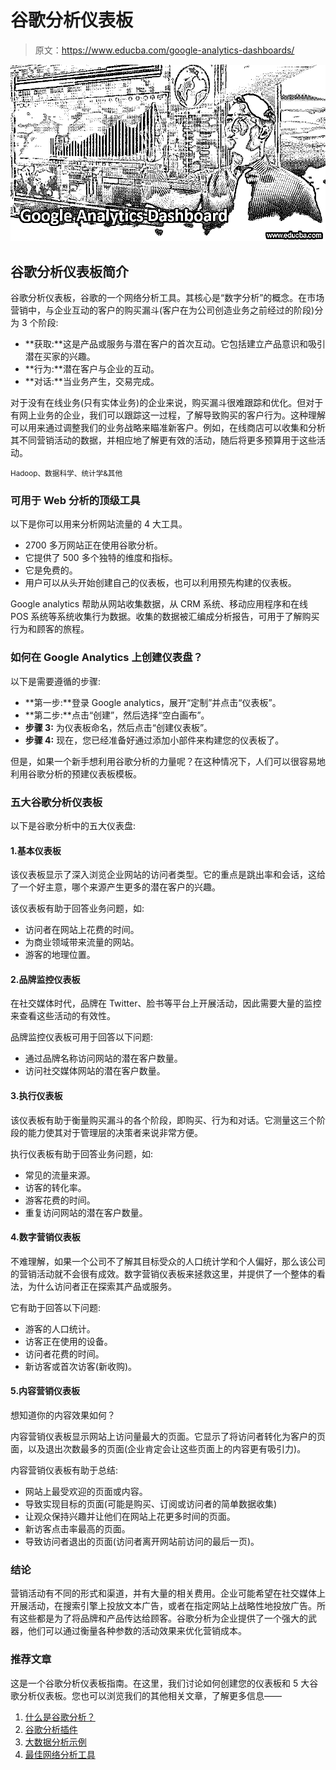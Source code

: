 # 谷歌分析仪表板

> 原文：<https://www.educba.com/google-analytics-dashboards/>

![Google Analytics Dashboards](img/686add56d388828cb18dd72702ec1257.png)



## 谷歌分析仪表板简介

谷歌分析仪表板，谷歌的一个网络分析工具。其核心是“数字分析”的概念。在市场营销中，与企业互动的客户的购买漏斗(客户在为公司创造业务之前经过的阶段)分为 3 个阶段:

*   **获取:**这是产品或服务与潜在客户的首次互动。它包括建立产品意识和吸引潜在买家的兴趣。
*   **行为:**潜在客户与企业的互动。
*   **对话:**当业务产生，交易完成。

对于没有在线业务(只有实体业务)的企业来说，购买漏斗很难跟踪和优化。但对于有网上业务的企业，我们可以跟踪这一过程，了解导致购买的客户行为。这种理解可以用来通过调整我们的业务战略来瞄准新客户。例如，在线商店可以收集和分析其不同营销活动的数据，并相应地了解更有效的活动，随后将更多预算用于这些活动。

<small>Hadoop、数据科学、统计学&其他</small>

### 可用于 Web 分析的顶级工具

以下是你可以用来分析网站流量的 4 大工具。

*   2700 多万网站正在使用谷歌分析。
*   它提供了 500 多个独特的维度和指标。
*   它是免费的。
*   用户可以从头开始创建自己的仪表板，也可以利用预先构建的仪表板。

Google analytics 帮助从网站收集数据，从 CRM 系统、移动应用程序和在线 POS 系统等系统收集行为数据。收集的数据被汇编成分析报告，可用于了解购买行为和顾客的旅程。

### 如何在 Google Analytics 上创建仪表盘？

以下是需要遵循的步骤:

*   **第一步:**登录 Google analytics，展开“定制”并点击“仪表板”。
*   **第二步:**点击“创建”，然后选择“空白画布”。
*   **步骤 3:** 为仪表板命名，然后点击“创建仪表板”。
*   **步骤 4:** 现在，您已经准备好通过添加小部件来构建您的仪表板了。

但是，如果一个新手想利用谷歌分析的力量呢？在这种情况下，人们可以很容易地利用谷歌分析的预建仪表板模板。

### 五大谷歌分析仪表板

以下是谷歌分析中的五大仪表盘:

#### 1.基本仪表板

该仪表板显示了深入浏览企业网站的访问者类型。它的重点是跳出率和会话，这给了一个好主意，哪个来源产生更多的潜在客户的兴趣。

该仪表板有助于回答业务问题，如:

*   访问者在网站上花费的时间。
*   为商业领域带来流量的网站。
*   游客的地理位置。

#### 2.品牌监控仪表板

在社交媒体时代，品牌在 Twitter、脸书等平台上开展活动，因此需要大量的监控来查看这些活动的有效性。

品牌监控仪表板可用于回答以下问题:

*   通过品牌名称访问网站的潜在客户数量。
*   访问社交媒体网站的潜在客户数量。

#### 3.执行仪表板

该仪表板有助于衡量购买漏斗的各个阶段，即购买、行为和对话。它测量这三个阶段的能力使其对于管理层的决策者来说非常方便。

执行仪表板有助于回答业务问题，如:

*   常见的流量来源。
*   访客的转化率。
*   游客花费的时间。
*   重复访问网站的潜在客户数量。

#### 4.数字营销仪表板

不难理解，如果一个公司不了解其目标受众的人口统计学和个人偏好，那么该公司的营销活动就不会很有成效。数字营销仪表板来拯救这里，并提供了一个整体的看法，为什么访问者正在探索其产品或服务。

它有助于回答以下问题:

*   游客的人口统计。
*   访客正在使用的设备。
*   访问者花费的时间。
*   新访客或首次访客(新收购)。

#### 5.内容营销仪表板

想知道你的内容效果如何？

内容营销仪表板显示网站上访问量最大的页面。它显示了将访问者转化为客户的页面，以及退出次数最多的页面(企业肯定会让这些页面上的内容更有吸引力)。

内容营销仪表板有助于总结:

*   网站上最受欢迎的页面或内容。
*   导致实现目标的页面(可能是购买、订阅或访问者的简单数据收集)
*   让观众保持兴趣并让他们在网站上花更多时间的页面。
*   新访客点击率最高的页面。
*   导致访问者退出的页面(访问者离开网站前访问的最后一页)。

### 结论

营销活动有不同的形式和渠道，并有大量的相关费用。企业可能希望在社交媒体上开展活动，在搜索引擎上投放文本广告，或者在指定网站上战略性地投放广告。所有这些都是为了将品牌和产品传达给顾客。谷歌分析为企业提供了一个强大的武器，他们可以通过衡量各种参数的活动效果来优化营销成本。

### 推荐文章

这是一个谷歌分析仪表板指南。在这里，我们讨论如何创建您的仪表板和 5 大谷歌分析仪表板。您也可以浏览我们的其他相关文章，了解更多信息——

1.  [什么是谷歌分析？](https://www.educba.com/what-is-google-analytics/)
2.  [谷歌分析插件](https://www.educba.com/google-analytics-plugin/)
3.  [大数据分析示例](https://www.educba.com/big-data-analytics-examples/)
4.  [最佳网络分析工具](https://www.educba.com/best-web-analytics-tools/)





